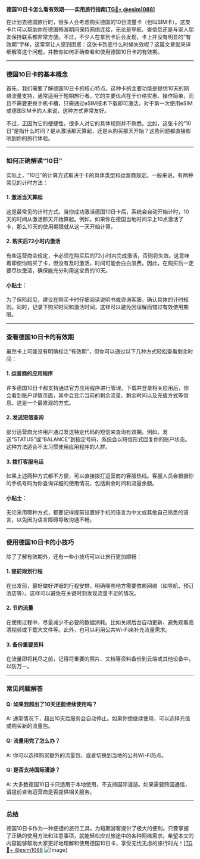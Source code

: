 **德国10日卡怎么看有效期——实用旅行指南[[TG💪+ @esim1088](https://t.me/s/esim1088)]**

在计划去德国旅行时，很多人会考虑购买德国的10日流量卡（也叫SIM卡）。这类卡片可以帮助你在德国畅游期间保持网络连接，无论是导航、查信息还是与家人朋友保持联系都非常方便。不过，不少人在拿到卡后会发现，卡上并没有明显的“有效期”字样，这常常让人感到困惑：这张卡到底什么时候失效呢？这篇文章就来详细解答这个问题，并教你如何正确查看和使用德国10日卡的有效期。

---

### 德国10日卡的基本概念

首先，我们需要了解德国10日卡的核心特点。这种卡的主要功能是提供10天的网络流量支持，通常适用于短期旅行者。它的主要优点在于价格实惠、操作简单，而且不需要更换手机卡槽，只需通过eSIM技术下载即可激活。对于第一次使用eSIM或德国SIM卡的人来说，这种方式非常友好。

不过，正因为它的便捷性，很多人对它的具体规则并不熟悉。比如，这张卡的“10日”是指什么时间？是从激活那天算起，还是从购买那天开始？这些问题都直接影响到你的旅行体验。

---

### 如何正确解读“10日”

实际上，“10日”的计算方式取决于卡的具体类型和运营商规定。一般来说，有两种常见的计时方法：

#### 1. **激活当天算起**
这是最常见的计时方式。当你成功激活德国10日卡后，系统会自动开始计时，10天的时间从激活那天开始算起。例如，如果你在德国当地时间早上10点激活了卡，那么10天的使用期限就从这一天开始计算。

#### 2. **购买后72小时内激活**
有些运营商会规定，卡必须在购买后的72小时内完成激活，否则将失效。这意味着即使你购买了卡，但没有及时激活，时间可能会白白浪费。因此，在购买后一定要尽快激活，确保能充分利用这宝贵的10天。

#### 小贴士：
为了保险起见，建议在购买卡时仔细阅读说明书或咨询客服，确认具体的计时规则。同时，记录下购买时间和激活时间，这样可以避免因误解而错过有效使用期限。

---

### 查看德国10日卡的有效期

虽然卡上可能没有明确标注“有效期”，但你可以通过以下几种方式轻松查看剩余时间：

#### 1. **运营商的应用程序**
许多德国10日卡都支持通过官方应用程序进行管理。下载并登录相关应用后，你会看到账户详情页面，其中会显示当前的剩余流量、剩余时间以及充值方式等信息。这是一个最直观的方式。

#### 2. **发送短信查询**
部分运营商允许用户通过发送特定代码的短信来查询有效期。例如，发送“STATUS”或“BALANCE”到指定号码，系统会以短信形式回复你的账户状态。这种方法适合不太习惯使用应用程序的人群。

#### 3. **拨打客服电话**
如果上述两种方式都不方便，可以直接拨打运营商的客服热线。客服人员会根据你的手机号码为你查询详细的使用情况，包括剩余时间和流量余额。

#### 小贴士：
无论采用哪种方式，都要记得提前设置好手机的语言为中文或其他自己熟悉的语言，以免因为语言障碍导致沟通不畅。

---

### 使用德国10日卡的小技巧

除了了解有效期外，还有一些小技巧可以让旅行更加顺畅：

#### 1. **提前规划行程**
在出发前，最好做好详细的行程安排，明确哪些地方需要依赖网络（如导航、预订酒店等）。这样可以避免在关键时刻发现流量不足的情况。

#### 2. **节约流量**
在使用过程中，尽量减少不必要的数据消耗。比如关闭后台自动更新、避免观看高清视频或下载大文件等。此外，也可以利用公共Wi-Fi来补充流量需求。

#### 3. **备份重要资料**
在流量即将耗尽之前，记得将重要的照片、文档等资料备份到云端或其他设备中，以防万一。

---

### 常见问题解答

#### Q: 如果我超出了10天还能继续使用吗？
A: 通常情况下，超出10天后服务会自动停止。如果你想继续使用，可以选择充值或购买新的流量包。

#### Q: 流量用完了怎么办？
A: 你可以选择购买额外的流量包，或者切换到当地的公共Wi-Fi热点。

#### Q: 是否支持国际漫游？
A: 大多数德国10日卡只适用于本地使用，不支持国际漫游。如果需要跨国通信，请提前咨询运营商是否提供相关服务。

---

### 总结

德国10日卡作为一种便捷的旅行工具，为短期游客提供了极大的便利。只要掌握了正确的使用方法和注意事项，就能轻松应对旅途中的各种网络需求。希望本文的内容能够帮助大家更好地理解和使用德国10日卡，享受无忧无虑的旅行时光！[[TG💪+ @esim1088](https://t.me/s/esim1088) ![Image](https://i.postimg.cc/4NQfJmqS/Snipaste-2025-05-13-00-14-12.png)]